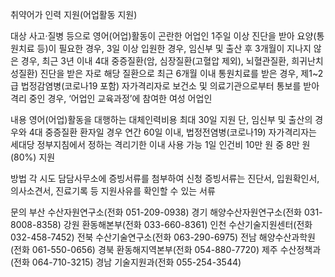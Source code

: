 취약어가 인력 지원(어업활동 지원)

대상
사고·질병 등으로 영어(어업)활동이 곤란한 어업인
1주일 이상 진단을 받아 요양(통원치료 등)이 필요한 경우,
3일 이상 입원한 경우,
임신부 및 출산 후 3개월이 지나지 않은 경우,
최근 3년 이내 4대 중증질환(암, 심장질환(고혈압 제외), 뇌혈관질환, 희귀난치성질환) 진단을 받은 자로 해당 질환으로 최근 6개월 이내 통원치료를 받은 경우,
제1~2급 법정감염병(코로나19 포함) 자가격리자로 보건소 및 의료기관으로부터 통보를 받아 격리 중인 경우,
‘어업인 교육과정’에 참여한 여성 어업인

내용
영어(어업)활동을 대행하는 대체인력비용 최대 30일 지원
단, 임신부 및 출산의 경우와 4대 중증질환 환자일 경우 연간 60일 이내, 법정전염병(코로나19) 자가격리자는 세대당 정부지침에서 정하는 격리기한 이내 사용 가능 
1일 인건비 10만 원 중 8만 원(80%) 지원

방법
각 시도 담담사무소에 증빙서류를 첨부하여 신청
증빙서류는 진단서, 입원확인서, 의사소견서, 진료기록 등 지원사유를 확인할 수 있는 서류

문의
부산 수산자원연구소(전화 051-209-0938)
경기 해양수산자원연구소(전화 031-8008-8358)
강원 환동해본부(전화 033-660-8361)
인천 수산기술지원센터(전화 032-458-7452)
전북 수산기술연구소(전화 063-290-6975)
전남 해양수산과학원(전화 061-550-0656)
경북 환동해지역본부(전화 054-880-7720)
제주 수산정책과(전화 064-710-3215)
경남 기술지원과(전화 055-254-3544)

